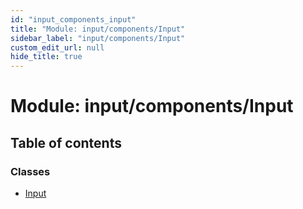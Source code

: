```yaml
---
id: "input_components_input"
title: "Module: input/components/Input"
sidebar_label: "input/components/Input"
custom_edit_url: null
hide_title: true
---
```


# Module: input/components/Input

## Table of contents

### Classes

- [Input](../classes/input_components_input.input.md)
